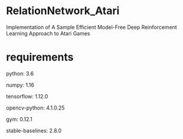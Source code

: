 # RelationNetwork_Atari
Implementation of A Sample Efficient Model-Free Deep Reinforcement Learning Approach to Atari Games

# requirements
python: 3.6

numpy: 1.16

tensorflow: 1.12.0

opencv-python: 4.1.0.25

gym: 0.12.1

stable-baselines: 2.8.0
